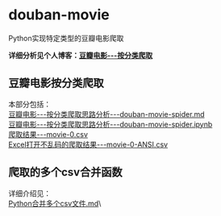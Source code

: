 # douban-movie
Python实现特定类型的豆瓣电影爬取

**详细分析见个人博客：[豆瓣电影---按分类爬取](https://blog.csdn.net/dta0502/article/details/81878410)**

## 豆瓣电影按分类爬取
本部分包括：\
[豆瓣电影---按分类爬取思路分析---douban-movie-spider.md](https://github.com/dta0502/douban-movie/blob/master/douban-movie-spider.md)\
[豆瓣电影---按分类爬取思路分析---douban-movie-spider.ipynb](https://github.com/dta0502/douban-movie/blob/master/douban-movie-spider.ipynb)\
[爬取结果---movie-0.csv](https://github.com/dta0502/douban-movie/blob/master/movie-0.csv)\
[Excel打开不乱码的爬取结果---movie-0-ANSI.csv](https://github.com/dta0502/douban-movie/blob/master/movie-0-ANSI.csv)

## 爬取的多个csv合并函数
详细介绍见：\
[Python合并多个csv文件.md](https://github.com/dta0502/douban-movie/blob/master/Python%E5%90%88%E5%B9%B6%E5%A4%9A%E4%B8%AAcsv%E6%96%87%E4%BB%B6.md)\
